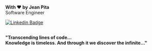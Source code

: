 #
<strong>With ♥ by Jean Pita</strong>
</br>
Software Engineer

[![Linkedin Badge](https://img.shields.io/badge/-Linkedin-6633cc?style=flat-square&logo=Linkedin&logoColor=white&link=https://www.linkedin.com/in/re44e/)](https://www.linkedin.com/in/re44e/) 

##

<h4>"Transcending lines of code...</br>
Knowledge is timeless. And through it we discover the infinite..."</h4>

#

